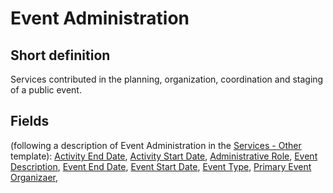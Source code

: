 # Event Administration
## Short definition
Services contributed in the planning, organization, coordination and staging of a public event.
## Fields
(following a description of Event Administration in the [Services - Other](../Templates/Services%20-%20Other.md) template):
[Activity End Date](../Object-Fields/Event%20Administration/Activity%20End%20Date.md),
[Activity Start Date](../Object-Fields/Event%20Administration/Activity%20Start%20Date.md),
[Administrative Role](../Object-Fields/Event%20Administration/Administrative%20Role.md),
[Event Description](../Object-Fields/Event%20Administration/Event%20Description.md),
[Event End Date](../Object-Fields/Event%20Administration/Event%20End%20Date.md),
[Event Start Date](../Object-Fields/Event%20Administration/Event%20Start%20Date.md),
[Event Type](../Object-Fields/Event%20Administration/Event%20Type.md),
[Primary Event Organizaer](../Object-Fields/Event%20Administration/Primary%20Event%20Organizaer.md),
